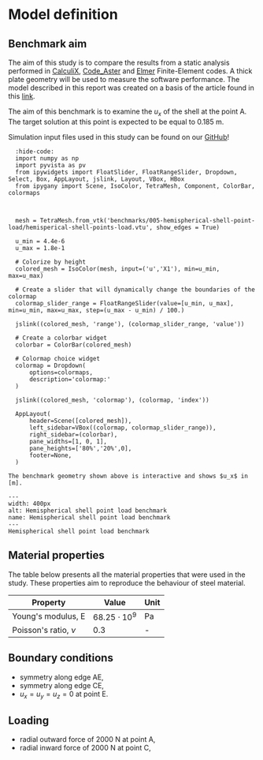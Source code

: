 # Model definition
## Benchmark aim

The aim of this study is to compare the results from a static analysis performed in [CalculiX](http://www.calculix.de/), [Code_Aster](https://code-aster.org/) and [Elmer](http://www.elmerfem.org/blog/) Finite-Element codes. A thick plate geometry will be used to measure the software performance. The model described in this report was created on a basis of the article found in this [link](https://abaqus-docs.mit.edu/2017/English/SIMACAEBMKRefMap/simabmk-c-le3.htm).

The aim of this benchmark is to examine the $u_x$ of the shell at the point A. The target solution at this point is expected to be equal to 0.185 m.

Simulation input files used in this study can be found on our [GitHub](https://github.com/spolanski/CoFEA/tree/master/benchmarks/05-hemispherical-shell-point-load)!

```{jupyter-execute}
  :hide-code:
  import numpy as np
  import pyvista as pv
  from ipywidgets import FloatSlider, FloatRangeSlider, Dropdown, Select, Box, AppLayout, jslink, Layout, VBox, HBox
  from ipygany import Scene, IsoColor, TetraMesh, Component, ColorBar, colormaps



  mesh = TetraMesh.from_vtk('benchmarks/005-hemispherical-shell-point-load/hemisperical-shell-points-load.vtu', show_edges = True)

  u_min = 4.4e-6
  u_max = 1.8e-1

  # Colorize by height
  colored_mesh = IsoColor(mesh, input=('u','X1'), min=u_min, max=u_max)

  # Create a slider that will dynamically change the boundaries of the colormap
  colormap_slider_range = FloatRangeSlider(value=[u_min, u_max], min=u_min, max=u_max, step=(u_max - u_min) / 100.)

  jslink((colored_mesh, 'range'), (colormap_slider_range, 'value'))

  # Create a colorbar widget
  colorbar = ColorBar(colored_mesh)

  # Colormap choice widget
  colormap = Dropdown(
      options=colormaps,
      description='colormap:'
  )

  jslink((colored_mesh, 'colormap'), (colormap, 'index'))

  AppLayout(
      header=Scene([colored_mesh]),
      left_sidebar=VBox((colormap, colormap_slider_range)),
      right_sidebar=(colorbar),
      pane_widths=[1, 0, 1],
      pane_heights=['80%','20%',0],
      footer=None,
  )
```


```{Tip}
The benchmark geometry shown above is interactive and shows $u_x$ in [m].
```

```{figure} .   /sketch.png
---
width: 400px
alt: Hemispherical shell point load benchmark
name: Hemispherical shell point load benchmark
---
Hemispherical shell point load benchmark
```

## Material properties

The table below presents all the material properties that were used in the study. These properties aim to reproduce the behaviour of steel material.

| Property               | Value                | Unit       |
|------------------------|----------------------|------------|
| Young's modulus, E     | $68.25 \cdot 10^{9}$ | Pa         |
| Poisson's ratio, $\nu$ | 0.3                  | -          |

## Boundary conditions

- symmetry along edge AE,
- symmetry along edge CE,
- $u_x=u_y=u_z=0$ at point E.
## Loading
- radial outward force of 2000 N at point A,
- radial inward force of 2000 N at point C,

